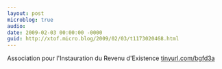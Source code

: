 ```yaml
---
layout: post
microblog: true
audio: 
date: 2009-02-03 00:00:00 -0000
guid: http://xtof.micro.blog/2009/02/03/t1173020468.html
---
```

Association pour l'Instauration du Revenu d'Existence [tinyurl.com/bgfd3a](http://tinyurl.com/bgfd3a)
